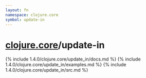 ```yaml
---
layout: fn
namespace: clojure.core
symbol: update-in
---
```


# [clojure.core](../)/update-in

{% include 1.4.0/clojure.core/update_in/docs.md %}
{% include 1.4.0/clojure.core/update_in/examples.md %}
{% include 1.4.0/clojure.core/update_in/src.md %}

